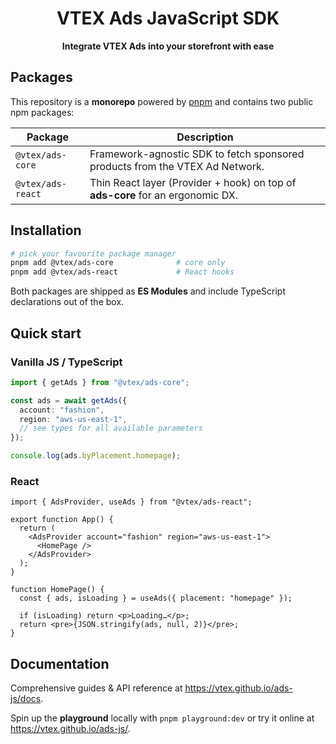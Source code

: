 <div align="center">
  <h1>VTEX Ads JavaScript SDK</h1>
  <p>
    <strong>Integrate VTEX Ads into your storefront with ease</strong>
  </p>
  <p>
  </p>
</div>

## Packages

This repository is a **monorepo** powered by [pnpm](https://pnpm.io/) and contains two public npm packages:

| Package           | Description                                                                    |
| ----------------- | ------------------------------------------------------------------------------ |
| `@vtex/ads-core`  | Framework-agnostic SDK to fetch sponsored products from the VTEX Ad Network.   |
| `@vtex/ads-react` | Thin React layer (Provider + hook) on top of **ads-core** for an ergonomic DX. |

## Installation

```bash
# pick your favourite package manager
pnpm add @vtex/ads-core              # core only
pnpm add @vtex/ads-react             # React hooks
```

Both packages are shipped as **ES Modules** and include TypeScript declarations out of the box.

## Quick start

### Vanilla JS / TypeScript

```ts
import { getAds } from "@vtex/ads-core";

const ads = await getAds({
  account: "fashion",
  region: "aws-us-east-1",
  // see types for all available parameters
});

console.log(ads.byPlacement.homepage);
```

### React

```tsx
import { AdsProvider, useAds } from "@vtex/ads-react";

export function App() {
  return (
    <AdsProvider account="fashion" region="aws-us-east-1">
      <HomePage />
    </AdsProvider>
  );
}

function HomePage() {
  const { ads, isLoading } = useAds({ placement: "homepage" });

  if (isLoading) return <p>Loading…</p>;
  return <pre>{JSON.stringify(ads, null, 2)}</pre>;
}
```

## Documentation

Comprehensive guides & API reference at <https://vtex.github.io/ads-js/docs>.

Spin up the **playground** locally with `pnpm playground:dev` or try it online
at <https://vtex.github.io/ads-js/>.
